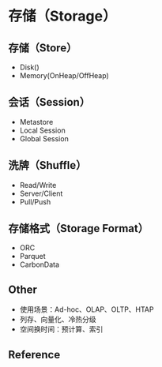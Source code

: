 # 存储（Storage）

## 存储（Store）

- Disk()
- Memory(OnHeap/OffHeap)

## 会话（Session）

- Metastore
- Local Session
- Global Session

## 洗牌（Shuffle）

- Read/Write
- Server/Client
- Pull/Push

## 存储格式（Storage Format）

- ORC
- Parquet
- CarbonData

## Other

- 使用场景：Ad-hoc、OLAP、OLTP、HTAP
- 列存、向量化、冷热分级
- 空间换时间：预计算、索引

## Reference